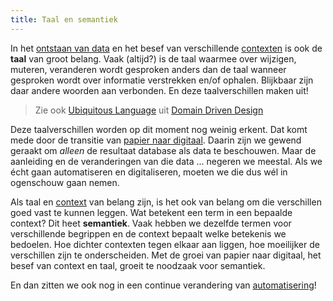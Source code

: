 ```yaml
---
title: Taal en semantiek
---
```

In het [ontstaan van data](./ontstaan-van-data.md) en het besef van verschillende
[contexten](./context.md) is ook de **taal** van groot belang. Vaak (altijd?) is de taal waarmee
over wijzigen, muteren, veranderen wordt gesproken anders dan de taal wanneer gesproken wordt over
informatie verstrekken en/of ophalen. Blijkbaar zijn daar andere woorden aan verbonden. En deze
taalverschillen maken uit!

> Zie ook <a href="https://martinfowler.com/bliki/UbiquitousLanguage.html"
> target="_blank">Ubiquitous Language</a> uit <a
> href="https://martinfowler.com/bliki/DomainDrivenDesign.html" target="_blank">Domain Driven
> Design</a>

Deze taalverschillen worden op dit moment nog weinig erkent. Dat komt mede door de transitie van
[papier naar digitaal](./papier-naar-digitaal.md). Daarin zijn we gewend geraakt om _alleen_ de
resultaat database als data te beschouwen. Maar de aanleiding en de veranderingen van die data ...
negeren we meestal. Als we écht gaan automatiseren en digitaliseren, moeten we die dus wél in
ogenschouw gaan nemen.

Als taal en [context](./context.md) van belang zijn, is het ook van belang om die verschillen goed
vast te kunnen leggen. Wat betekent een term in een bepaalde context? Dit heet **semantiek**. Vaak
hebben we dezelfde termen voor verschillende begrippen en de context bepaalt welke betekenis we
bedoelen. Hoe dichter contexten tegen elkaar aan liggen, hoe moeilijker de verschillen zijn te
onderscheiden. Met de groei van papier naar digitaal, het besef van context en taal, groeit te
noodzaak voor semantiek.

En dan zitten we ook nog in een continue verandering van [automatisering](./automatisering.md)!